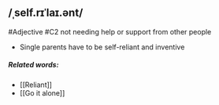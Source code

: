 ## /ˌself.rɪˈlaɪ.ənt/
#Adjective
#C2
not needing help or support from other people

- Single parents have to be self-reliant and inventive

##### Related words:
- [[Reliant]]
- [[Go it alone]]